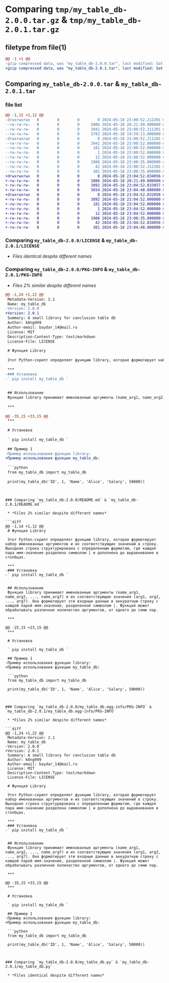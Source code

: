 # Comparing `tmp/my_table_db-2.0.0.tar.gz` & `tmp/my_table_db-2.0.1.tar.gz`

## filetype from file(1)

```diff
@@ -1 +1 @@
-gzip compressed data, was "my_table_db-2.0.0.tar", last modified: Sat May 18 23:00:52 2024, max compression
+gzip compressed data, was "my_table_db-2.0.1.tar", last modified: Sat May 18 23:04:52 2024, max compression
```

## Comparing `my_table_db-2.0.0.tar` & `my_table_db-2.0.1.tar`

### file list

```diff
@@ -1,12 +1,12 @@
-drwxrwxrwx   0        0        0        0 2024-05-18 23:00:52.212201 my_table_db-2.0.0/
--rw-rw-rw-   0        0        0     1086 2024-05-18 20:21:49.000000 my_table_db-2.0.0/LICENSE
--rw-rw-rw-   0        0        0     3941 2024-05-18 23:00:52.211201 my_table_db-2.0.0/PKG-INFO
--rw-rw-rw-   0        0        0     3703 2024-05-18 19:59:13.000000 my_table_db-2.0.0/README.md
-drwxrwxrwx   0        0        0        0 2024-05-18 23:00:52.211201 my_table_db-2.0.0/my_table_db.egg-info/
--rw-rw-rw-   0        0        0     3941 2024-05-18 23:00:52.000000 my_table_db-2.0.0/my_table_db.egg-info/PKG-INFO
--rw-rw-rw-   0        0        0      181 2024-05-18 23:00:52.000000 my_table_db-2.0.0/my_table_db.egg-info/SOURCES.txt
--rw-rw-rw-   0        0        0        1 2024-05-18 23:00:52.000000 my_table_db-2.0.0/my_table_db.egg-info/dependency_links.txt
--rw-rw-rw-   0        0        0       12 2024-05-18 23:00:52.000000 my_table_db-2.0.0/my_table_db.egg-info/top_level.txt
--rw-rw-rw-   0        0        0     1906 2024-05-18 23:00:35.000000 my_table_db-2.0.0/my_table_db.py
--rw-rw-rw-   0        0        0       42 2024-05-18 23:00:52.212201 my_table_db-2.0.0/setup.cfg
--rw-rw-rw-   0        0        0      381 2024-05-18 23:00:35.000000 my_table_db-2.0.0/setup.py
+drwxrwxrwx   0        0        0        0 2024-05-18 23:04:52.834056 my_table_db-2.0.1/
+-rw-rw-rw-   0        0        0     1086 2024-05-18 20:21:49.000000 my_table_db-2.0.1/LICENSE
+-rw-rw-rw-   0        0        0     3892 2024-05-18 23:04:52.833057 my_table_db-2.0.1/PKG-INFO
+-rw-rw-rw-   0        0        0     3654 2024-05-18 23:04:48.000000 my_table_db-2.0.1/README.md
+drwxrwxrwx   0        0        0        0 2024-05-18 23:04:52.832058 my_table_db-2.0.1/my_table_db.egg-info/
+-rw-rw-rw-   0        0        0     3892 2024-05-18 23:04:52.000000 my_table_db-2.0.1/my_table_db.egg-info/PKG-INFO
+-rw-rw-rw-   0        0        0      181 2024-05-18 23:04:52.000000 my_table_db-2.0.1/my_table_db.egg-info/SOURCES.txt
+-rw-rw-rw-   0        0        0        1 2024-05-18 23:04:52.000000 my_table_db-2.0.1/my_table_db.egg-info/dependency_links.txt
+-rw-rw-rw-   0        0        0       12 2024-05-18 23:04:52.000000 my_table_db-2.0.1/my_table_db.egg-info/top_level.txt
+-rw-rw-rw-   0        0        0     1906 2024-05-18 23:00:35.000000 my_table_db-2.0.1/my_table_db.py
+-rw-rw-rw-   0        0        0       42 2024-05-18 23:04:52.834056 my_table_db-2.0.1/setup.cfg
+-rw-rw-rw-   0        0        0      381 2024-05-18 23:04:48.000000 my_table_db-2.0.1/setup.py
```

### Comparing `my_table_db-2.0.0/LICENSE` & `my_table_db-2.0.1/LICENSE`

 * *Files identical despite different names*

### Comparing `my_table_db-2.0.0/PKG-INFO` & `my_table_db-2.0.1/PKG-INFO`

 * *Files 2% similar despite different names*

```diff
@@ -1,24 +1,22 @@
 Metadata-Version: 2.1
 Name: my_table_db
-Version: 2.0.0
+Version: 2.0.1
 Summary: A small library for conclusion table db
 Author: k0ng999
 Author-email: baydar_14@mail.ru
 License: MIT
 Description-Content-Type: text/markdown
 License-File: LICENSE
 
 # Функция Library
 
 Этот Python-скрипт определяет функцию library, которая форматирует набор именованных аргументов и их соответствующих значений в строку. Выходная строка структурирована с определенным форматом, где каждая пара имя-значение разделена символом | и дополнена до выравнивания в столбцах.
 
 ***
-### Установка
-` pip install my_table_db `
 
 
 ## Использование
 Функция library принимает именованные аргументы (name_arg1, name_arg2, ..., name_arg7) и их соответствующие значения (arg1, arg2, ..., arg7). Она форматирует эти входные данные в аккуратную строку с каждой парой имя-значение, разделенной символом |. Функция может обрабатывать различное количество аргументов, от одного до семи пар.
 
 ***
 
@@ -35,15 +33,15 @@
 ***
 
 # Установка
 
 ` pip install my_table_db `
 
 ## Пример 1
-Пример использования функции library:
+Пример использования функции my_table_db:
 
 ```python
 from my_table_db import my_table_db
 
 print(my_table_db('ID', 1, 'Name', 'Alice', 'Salary', 50000))
 
 ```
```

### Comparing `my_table_db-2.0.0/README.md` & `my_table_db-2.0.1/README.md`

 * *Files 2% similar despite different names*

```diff
@@ -1,14 +1,12 @@
 # Функция Library
 
 Этот Python-скрипт определяет функцию library, которая форматирует набор именованных аргументов и их соответствующих значений в строку. Выходная строка структурирована с определенным форматом, где каждая пара имя-значение разделена символом | и дополнена до выравнивания в столбцах.
 
 ***
-### Установка
-` pip install my_table_db `
 
 
 ## Использование
 Функция library принимает именованные аргументы (name_arg1, name_arg2, ..., name_arg7) и их соответствующие значения (arg1, arg2, ..., arg7). Она форматирует эти входные данные в аккуратную строку с каждой парой имя-значение, разделенной символом |. Функция может обрабатывать различное количество аргументов, от одного до семи пар.
 
 ***
 
@@ -25,15 +23,15 @@
 ***
 
 # Установка
 
 ` pip install my_table_db `
 
 ## Пример 1
-Пример использования функции library:
+Пример использования функции my_table_db:
 
 ```python
 from my_table_db import my_table_db
 
 print(my_table_db('ID', 1, 'Name', 'Alice', 'Salary', 50000))
 
 ```
```

### Comparing `my_table_db-2.0.0/my_table_db.egg-info/PKG-INFO` & `my_table_db-2.0.1/my_table_db.egg-info/PKG-INFO`

 * *Files 2% similar despite different names*

```diff
@@ -1,24 +1,22 @@
 Metadata-Version: 2.1
 Name: my_table_db
-Version: 2.0.0
+Version: 2.0.1
 Summary: A small library for conclusion table db
 Author: k0ng999
 Author-email: baydar_14@mail.ru
 License: MIT
 Description-Content-Type: text/markdown
 License-File: LICENSE
 
 # Функция Library
 
 Этот Python-скрипт определяет функцию library, которая форматирует набор именованных аргументов и их соответствующих значений в строку. Выходная строка структурирована с определенным форматом, где каждая пара имя-значение разделена символом | и дополнена до выравнивания в столбцах.
 
 ***
-### Установка
-` pip install my_table_db `
 
 
 ## Использование
 Функция library принимает именованные аргументы (name_arg1, name_arg2, ..., name_arg7) и их соответствующие значения (arg1, arg2, ..., arg7). Она форматирует эти входные данные в аккуратную строку с каждой парой имя-значение, разделенной символом |. Функция может обрабатывать различное количество аргументов, от одного до семи пар.
 
 ***
 
@@ -35,15 +33,15 @@
 ***
 
 # Установка
 
 ` pip install my_table_db `
 
 ## Пример 1
-Пример использования функции library:
+Пример использования функции my_table_db:
 
 ```python
 from my_table_db import my_table_db
 
 print(my_table_db('ID', 1, 'Name', 'Alice', 'Salary', 50000))
 
 ```
```

### Comparing `my_table_db-2.0.0/my_table_db.py` & `my_table_db-2.0.1/my_table_db.py`

 * *Files identical despite different names*


